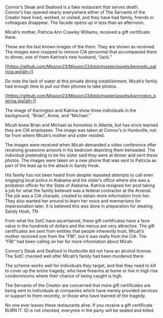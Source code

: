 Connor’s Steak and Seafood is a fake restaurant that serves death. Connor’s has opened nearly everywhere either of The Servants of the Creator have lived, worked, or visited, and they have had family, friends or colleagues disappear. The facade opens up in less than an afternoon. 

Micah’s mother, Patricia Ann Crawley Williams, received a gift certificate there. 

These are the last known images of the them. They are shown as received. The images were cropped to remove CIA personnel that accompanied them to dinner, one of them Katrina’s new husband, “Jack.”  

[[https://github.com/Mission23/Mission23/blob/master/assets/kennedy_patricia.jpg|alt=]]

Do note the lack of water at this private dining establishment. Micah’s family had enough time to pull out their phones to take photos. 

[[https://github.com/Mission23/Mission23/blob/master/assets/karrington_katrina.jpg|alt=]]

The image of Karrington and Katrina show three individuals in the background, “Brian”, Annie, and “Michael.” 

Micah knew Brian and Michael as homeless in Atlanta, but has since learned they are CIA employees. The image was taken at Connor’s in Huntsville, not far from where Micah’s mother and sister resided. 

The images were received when Micah demanded a video conference after receiving gruesome artwork in his bedroom depicting them beheaded. The individual pretending to be his sister said they were at dinner and sent these photos.  The images were taken on a new phone that was sent to Patricia as part of the lead up to the attack in Sandy Hook.

His family has not been heard from despite repeated attempts to call even engaging local police in Alabama and his sister’s office where she was a probation officer for the State of Alabama.  Katrina resigned her post taking a job for what the family believed was a federal contractor at the Arsenal.  The job was a CIA charade, created to obtain more information from her.  They also wanted her around to learn her voice and mannerisms for impersonation later.  It is believed this was done in preparation for stealing Sandy Hook, TN.

From what the SotC have ascertained, these gift certificates have a face value in the hundreds of dollars and the menus are very attractive. The gift certificates are sent from entities that people inherently trust, Micah’s mother received one from the "FBI", but it was really from the CIA. The "FBI" had been calling on her for more information about Micah.

Connor’s Steak and Seafood in Huntsville did not have an alcohol license. The SotC checked well after Micah’s family had been murdered there. 

The scheme works well for individuals they target, and feel they need to kill to cover up the entire tragedy, who have firearms at home or live in high rise condominiums where their chance of being caught is high.  

The Servants of the Creator are concerned that more gift certificates are being sent to individuals at companies which have merely provided services or support to them recently, or those who have learned of the tragedy. 

No one ever leaves these restaurants alive. If you receive a gift certificate BURN IT. ID is not checked, everyone in the party will be seated and killed.